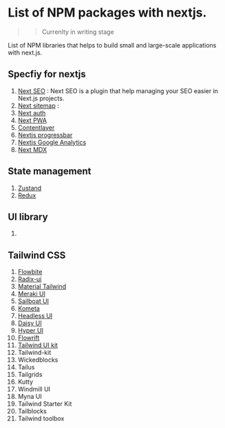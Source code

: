 # List of NPM packages with nextjs.

>> Currenlty in writing stage

List of NPM libraries that helps to build small and large-scale applications with next.js.

## Specfiy for nextjs

1. [Next SEO](https://www.npmjs.com/package/next-seo) : Next SEO is a plugin that help managing your SEO easier in Next.js projects.
2. [Next sitemap](https://www.npmjs.com/package/next-sitemap) : 
3. [Next auth](https://www.npmjs.com/package/next-auth)
4. [Next PWA](https://www.npmjs.com/package/next-pwa)
5. [Contentlayer](https://www.npmjs.com/package/contentlayer)
6. [Nextjs progressbar](https://www.npmjs.com/package/nextjs-progressbar)
7. [Nextjs Google Analytics](https://www.npmjs.com/package/nextjs-google-analytics)
8. [Next MDX](https://www.npmjs.com/package/@next/mdx)

## State management
1. [Zustand](https://github.com/pmndrs/zustand) 
2. [Redux](https://redux.js.org/)


## UI library
1. 

## Tailwind CSS

1.  [Flowbite](https://flowbite.com/)
2.  [Radix-ui](https://www.radix-ui.com/)
3.  [Material Tailwind](https://www.material-tailwind.com/)
4.  [Meraki UI](https://merakiui.com/)
5.  [Sailboat UI](https://sailboatui.com/)
6.  [Kometa](https://kitwind.io/products/kometa/)
7.  [Headless UI](https://headlessui.com/)
8.  [Daisy UI](https://daisyui.com/)
9.  [Hyper UI](https://www.hyperui.dev/)
10. [Flowrift](https://flowrift.com/c/banner)
11. [Tailwind UI kit](https://tailwinduikit.com/)
12. Tailwind-kit
13. Wickedblocks
14. Tailus
15. Tailgrids
16. Kutty
17. Windmill UI
18. Myna UI
19. Tailwind Starter Kit
20. Tailblocks
21. Tailwind toolbox